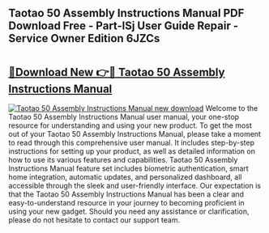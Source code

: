 ## Taotao 50 Assembly Instructions Manual PDF Download Free - Part-lSj User Guide Repair - Service Owner Edition 6JZCs

# <h2><a href="http://bc55670.oget.top/?id=Taotao+50+Assembly+Instructions+Manual">🔗Download New 👉🔴 Taotao 50 Assembly Instructions Manual</a></h2>

[![Taotao 50 Assembly Instructions Manual new download](https://i.imgur.com/5g1atiW.png)](http://bc55670.oget.top/?id=Taotao+50+Assembly+Instructions+Manual)
Welcome to the Taotao 50 Assembly Instructions Manual user manual, your one-stop resource for understanding and using your new product. To get the most out of your Taotao 50 Assembly Instructions Manual, please take a moment to read through this comprehensive user manual. It includes step-by-step instructions for setting up your product, as well as detailed information on how to use its various features and capabilities. Taotao 50 Assembly Instructions Manual feature set includes biometric authentication, smart home integration, automatic updates, and personalized dashboard, all accessible through the sleek and user-friendly interface. Our expectation is that the Taotao 50 Assembly Instructions Manual has been a clear and easy-to-understand resource in your journey to becoming proficient in using your new gadget. Should you need any assistance or clarification, please do not hesitate to contact our support team.
